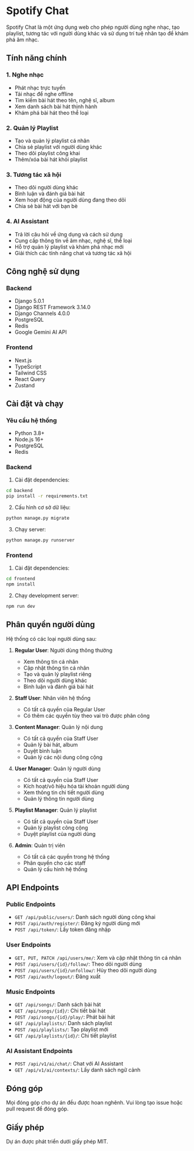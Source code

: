# Spotify Chat

Spotify Chat là một ứng dụng web cho phép người dùng nghe nhạc, tạo playlist, tương tác với người dùng khác và sử dụng trí tuệ nhân tạo để khám phá âm nhạc.

## Tính năng chính

### 1. Nghe nhạc

- Phát nhạc trực tuyến
- Tải nhạc để nghe offline
- Tìm kiếm bài hát theo tên, nghệ sĩ, album
- Xem danh sách bài hát thịnh hành
- Khám phá bài hát theo thể loại

### 2. Quản lý Playlist

- Tạo và quản lý playlist cá nhân
- Chia sẻ playlist với người dùng khác
- Theo dõi playlist công khai
- Thêm/xóa bài hát khỏi playlist

### 3. Tương tác xã hội

- Theo dõi người dùng khác
- Bình luận và đánh giá bài hát
- Xem hoạt động của người dùng đang theo dõi
- Chia sẻ bài hát với bạn bè

### 4. AI Assistant

- Trả lời câu hỏi về ứng dụng và cách sử dụng
- Cung cấp thông tin về âm nhạc, nghệ sĩ, thể loại
- Hỗ trợ quản lý playlist và khám phá nhạc mới
- Giải thích các tính năng chat và tương tác xã hội

## Công nghệ sử dụng

### Backend

- Django 5.0.1
- Django REST Framework 3.14.0
- Django Channels 4.0.0
- PostgreSQL
- Redis
- Google Gemini AI API

### Frontend

- Next.js
- TypeScript
- Tailwind CSS
- React Query
- Zustand

## Cài đặt và chạy

### Yêu cầu hệ thống

- Python 3.8+
- Node.js 16+
- PostgreSQL
- Redis

### Backend

1. Cài đặt dependencies:

```bash
cd backend
pip install -r requirements.txt
```

2. Cấu hình cơ sở dữ liệu:

```bash
python manage.py migrate
```

3. Chạy server:

```bash
python manage.py runserver
```

### Frontend

1. Cài đặt dependencies:

```bash
cd frontend
npm install
```

2. Chạy development server:

```bash
npm run dev
```

## Phân quyền người dùng

Hệ thống có các loại người dùng sau:

1. **Regular User**: Người dùng thông thường

   - Xem thông tin cá nhân
   - Cập nhật thông tin cá nhân
   - Tạo và quản lý playlist riêng
   - Theo dõi người dùng khác
   - Bình luận và đánh giá bài hát

2. **Staff User**: Nhân viên hệ thống

   - Có tất cả quyền của Regular User
   - Có thêm các quyền tùy theo vai trò được phân công

3. **Content Manager**: Quản lý nội dung

   - Có tất cả quyền của Staff User
   - Quản lý bài hát, album
   - Duyệt bình luận
   - Quản lý các nội dung công cộng

4. **User Manager**: Quản lý người dùng

   - Có tất cả quyền của Staff User
   - Kích hoạt/vô hiệu hóa tài khoản người dùng
   - Xem thông tin chi tiết người dùng
   - Quản lý thông tin người dùng

5. **Playlist Manager**: Quản lý playlist

   - Có tất cả quyền của Staff User
   - Quản lý playlist công cộng
   - Duyệt playlist của người dùng

6. **Admin**: Quản trị viên
   - Có tất cả các quyền trong hệ thống
   - Phân quyền cho các staff
   - Quản lý cấu hình hệ thống

## API Endpoints

### Public Endpoints

- `GET /api/public/users/`: Danh sách người dùng công khai
- `POST /api/auth/register/`: Đăng ký người dùng mới
- `POST /api/token/`: Lấy token đăng nhập

### User Endpoints

- `GET, PUT, PATCH /api/users/me/`: Xem và cập nhật thông tin cá nhân
- `POST /api/users/{id}/follow/`: Theo dõi người dùng
- `POST /api/users/{id}/unfollow/`: Hủy theo dõi người dùng
- `POST /api/auth/logout/`: Đăng xuất

### Music Endpoints

- `GET /api/songs/`: Danh sách bài hát
- `GET /api/songs/{id}/`: Chi tiết bài hát
- `POST /api/songs/{id}/play/`: Phát bài hát
- `GET /api/playlists/`: Danh sách playlist
- `POST /api/playlists/`: Tạo playlist mới
- `GET /api/playlists/{id}/`: Chi tiết playlist

### AI Assistant Endpoints

- `POST /api/v1/ai/chat/`: Chat với AI Assistant
- `GET /api/v1/ai/contexts/`: Lấy danh sách ngữ cảnh

## Đóng góp

Mọi đóng góp cho dự án đều được hoan nghênh. Vui lòng tạo issue hoặc pull request để đóng góp.

## Giấy phép

Dự án được phát triển dưới giấy phép MIT.
